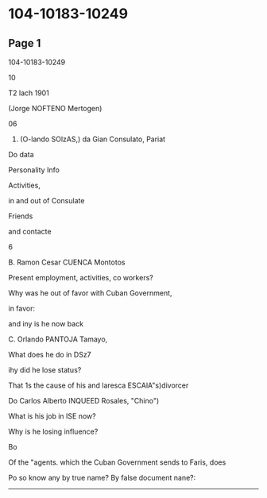 # 104-10183-10249

## Page 1

104-10183-10249

10

T2 lach 1901

(Jorge NOFTENO Mertogen)

06

1. (O-lando SOlzAS,) da Gian Consulato, Pariat

Do data

Personality Info

Activities,

in and out of Consulate

Friends

and contacte

6

B. Ramon Cesar CUENCA Montotos

Present employment, activities, co workers?

Why was he out of favor with Cuban Government,

in favor:

and iny is he now back

C. Orlando PANTOJA Tamayo,

What does he do in DSz7

ihy did he lose status?

That 1s the cause of his and laresca ESCAlA"s)divorcer

Do Carlos Alberto INQUEED Rosales, "Chino")

What is his job in ISE now?

Why is he losing influence?

Bo

Of the "agents. which the Cuban Government sends to Faris, does

Po so know any by true name? By false document nane?:

---

